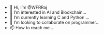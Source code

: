 - 👋 Hi, I’m @WFRRaj
- 👀 I’m interested in AI and Blockchain...
- 🌱 I’m currently learning C and Python ...
- 💞️ I’m looking to collaborate on programmer...
- 📫 How to reach me  ...

<!---
WFRRaj/WFRRaj is a ✨ special ✨ repository because its `README.md` (this file) appears on your GitHub profile.
You can click the Preview link to take a look at your changes.
--->
